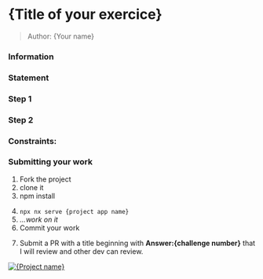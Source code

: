 <!-- TODO: add title of your exercice -->
<h1>{Title of your exercice}</h1>

<!-- TODO: Add your name -->

> Author: {Your name}

<!-- TODO: add Information/Statement/Rules/Constraint/Steps -->

### Information

### Statement

### Step 1

### Step 2

### Constraints:

### Submitting your work

<!-- To replace
{Project name} by your project name
{challenge number} by the following number (To be find inside the main readme) -->

1. Fork the project
2. clone it
3. npm install
<!-- TODO: add you project app name directory -->
4. `npx nx serve {project app name}`
5. _...work on it_
6. Commit your work
<!-- TODO: add your challenge number -->
7. Submit a PR with a title beginning with **Answer:{challenge number}** that I will review and other dev can review.

<!-- TODO: add challenge number and project Name -->

<a href="https://github.com/tomalaforge/angular-challenges/pulls?q=label%3A{challenge number}+label%3Aanswer"><img src="https://img.shields.io/badge/-Solutions-green" alt="{Project name}"/></a>

<!-- TODO: uncomment when done late -->
<!-- <a href='https://github.com/tomalaforge/angular-challenges/pulls?q=label%3A{challenge number}+label%3A"answer+author"'><img src="https://img.shields.io/badge/-Author solution-important" alt="{Project name} solution author"/></a>
<a href="{Blog post url}" target="_blank" rel="noopener noreferrer"><img src="https://img.shields.io/badge/-Blog post explanation-blue" alt="{Project name} blog article"/></a> -->

<!-- TODO: you can add your twitter or anything else if you wish -->
<!-- _You can ask any question on_ <a href="https://twitter.com/laforge_toma" target="_blank" rel="noopener noreferrer"><img src="./../../logo/twitter.svg" height=20px alt="twitter"/></a> -->
